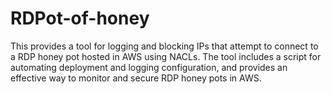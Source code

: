 # RDPot-of-honey
This provides a tool for logging and blocking IPs that attempt to connect to a RDP honey pot hosted in AWS using NACLs. The tool includes a script for automating deployment and logging configuration, and provides an effective way to monitor and secure RDP honey pots in AWS.
